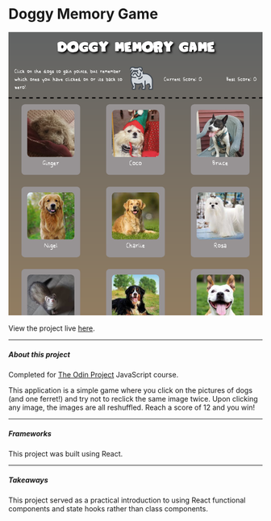 # Doggy Memory Game

![Demo_image](public/readme_image.png)

View the project live [here](https://brenton-j-andrews.github.io/memory_game/).

---

##### About this project

Completed for [The Odin Project](https://www.theodinproject.com/lessons/node-path-javascript-memory-card) JavaScript course.

This application is a simple game where you click on the pictures of dogs (and one ferret!) and try not to reclick the same image twice. Upon clicking any image, the images are all reshuffled. Reach a score of 12 and you win!

---
##### Frameworks

This project was built using React.

---

##### Takeaways

This project served as a practical introduction to using React functional components and state hooks rather than class components. 
